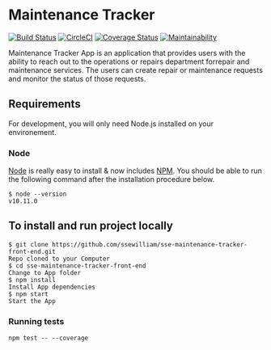 # Maintenance Tracker

[![Build Status](https://travis-ci.org/ssewilliam/sse-maintenance-tracker-front-end.svg?branch=develop)](https://travis-ci.org/ssewilliam/sse-maintenance-tracker-front-end)    [![CircleCI](https://circleci.com/gh/ssewilliam/sse-maintenance-tracker-front-end/tree/develop.svg?style=svg)](https://circleci.com/gh/ssewilliam/sse-maintenance-tracker-front-end/tree/develop) [![Coverage Status](https://coveralls.io/repos/github/ssewilliam/sse-maintenance-tracker-front-end/badge.svg?branch=develop)](https://coveralls.io/github/ssewilliam/sse-maintenance-tracker-front-end?branch=develop) [![Maintainability](https://api.codeclimate.com/v1/badges/cc0d88745c37659ea50c/maintainability)](https://codeclimate.com/github/ssewilliam/sse-maintenance-tracker-front-end/maintainability)

Maintenance Tracker App is an application that provides users with the ability to reach out to the operations or repairs department forrepair and maintenance services. The users can create repair or maintenance requests and monitor the status of those requests.

## Requirements

For development, you will only need Node.js installed on your environement.

### Node

[Node](http://nodejs.org/) is really easy to install & now includes [NPM](https://npmjs.org/).
You should be able to run the following command after the installation procedure
below.

    $ node --version
    v10.11.0

## To install and run project locally

    $ git clone https://github.com/ssewilliam/sse-maintenance-tracker-front-end.git
    Repo cloned to your Computer
    $ cd sse-maintenance-tracker-front-end
    Change to App folder
    $ npm install
    Install App dependencies
    $ npm start
    Start the App

### Running tests

`npm test -- --coverage`
